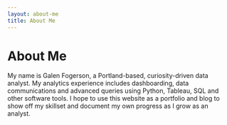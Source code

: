 ```yaml
---
layout: about-me
title: About Me
---
```

<h1 id="projecttitle">About Me</h1>
<p>My name is Galen Fogerson, a Portland-based, curiosity-driven data analyst. My analytics experience includes dashboarding, data communications and advanced queries using Python, Tableau, SQL and other software tools. I hope to use this website as a portfolio and blog to show off my skillset and document my own progress as I grow as an analyst.</p>

